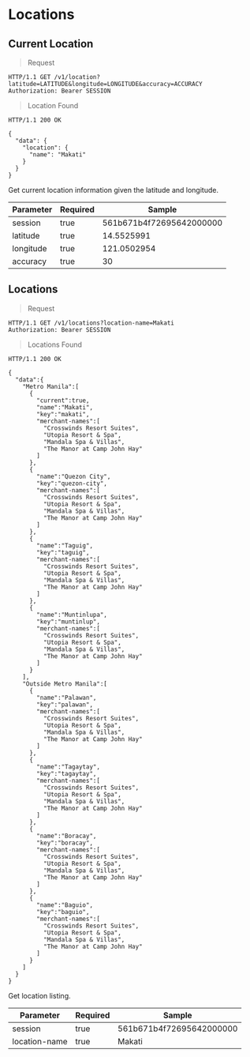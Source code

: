 # Locations

## Current Location

> Request

```shell
HTTP/1.1 GET /v1/location?latitude=LATITUDE&longitude=LONGITUDE&accuracy=ACCURACY
Authorization: Bearer SESSION
```

> Location Found

```shell
HTTP/1.1 200 OK

{
  "data": {
    "location": {
      "name": "Makati"
    }
  }
}
```

Get current location information given the latitude and longitude.

Parameter | Required | Sample
--- | --- | ---
session | true | 561b671b4f72695642000000
latitude | true | 14.5525991
longitude | true | 121.0502954
accuracy | true | 30



## Locations

> Request

```shell
HTTP/1.1 GET /v1/locations?location-name=Makati
Authorization: Bearer SESSION
```

> Locations Found

```shell
HTTP/1.1 200 OK

{
  "data":{
    "Metro Manila":[
      {
        "current":true,
        "name":"Makati",
        "key":"makati",
        "merchant-names":[
          "Crosswinds Resort Suites",
          "Utopia Resort & Spa",
          "Mandala Spa & Villas",
          "The Manor at Camp John Hay"
        ]
      },
      {
        "name":"Quezon City",
        "key":"quezon-city",
        "merchant-names":[
          "Crosswinds Resort Suites",
          "Utopia Resort & Spa",
          "Mandala Spa & Villas",
          "The Manor at Camp John Hay"
        ]
      },
      {
        "name":"Taguig",
        "key":"taguig",
        "merchant-names":[
          "Crosswinds Resort Suites",
          "Utopia Resort & Spa",
          "Mandala Spa & Villas",
          "The Manor at Camp John Hay"
        ]
      },
      {
        "name":"Muntinlupa",
        "key":"muntinlup",
        "merchant-names":[
          "Crosswinds Resort Suites",
          "Utopia Resort & Spa",
          "Mandala Spa & Villas",
          "The Manor at Camp John Hay"
        ]
      }
    ],
    "Outside Metro Manila":[
      {
        "name":"Palawan",
        "key":"palawan",
        "merchant-names":[
          "Crosswinds Resort Suites",
          "Utopia Resort & Spa",
          "Mandala Spa & Villas",
          "The Manor at Camp John Hay"
        ]
      },
      {
        "name":"Tagaytay",
        "key":"tagaytay",
        "merchant-names":[
          "Crosswinds Resort Suites",
          "Utopia Resort & Spa",
          "Mandala Spa & Villas",
          "The Manor at Camp John Hay"
        ]
      },
      {
        "name":"Boracay",
        "key":"boracay",
        "merchant-names":[
          "Crosswinds Resort Suites",
          "Utopia Resort & Spa",
          "Mandala Spa & Villas",
          "The Manor at Camp John Hay"
        ]
      },
      {
        "name":"Baguio",
        "key":"baguio",
        "merchant-names":[
          "Crosswinds Resort Suites",
          "Utopia Resort & Spa",
          "Mandala Spa & Villas",
          "The Manor at Camp John Hay"
        ]
      }
    ]
  }
}
```

Get location listing.

Parameter | Required | Sample
--- | --- | ---
session | true | 561b671b4f72695642000000
location-name | true | Makati
